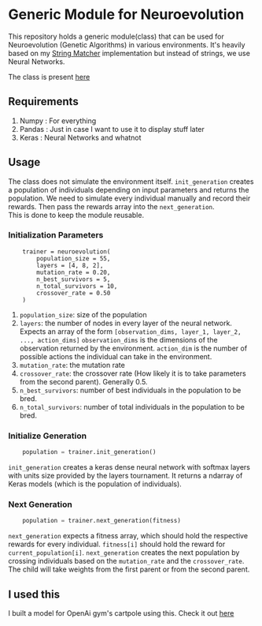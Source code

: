# Generic Module for Neuroevolution
This repository holds a generic module(class) that can be used for Neuroevolution (Genetic Algorithms) in various environments. It's heavily based on my [String Matcher](https://github.com/gurupunskill/string-matcher) implementation but instead of strings, we use Neural Networks.

The class is present [here](generic_genetic.py)

## Requirements
1. Numpy    : For everything
2. Pandas   : Just in case I want to use it to display stuff later
3. Keras    : Neural Networks and whatnot

## Usage
The class does not simulate the environment itself. `init_generation` creates a population of individuals depending on input parameters and returns the population. We need to simulate every individual manually and record their rewards. Then pass the rewards array into the `next_generation`.  
This is done to keep the module reusable.

### Initialization Parameters

```python=
    trainer = neuroevolution(
        population_size = 55, 
        layers = [4, 8, 2], 
        mutation_rate = 0.20, 
        n_best_survivors = 5, 
        n_total_survivors = 10, 
        crossover_rate = 0.50
    )
```

1. `population_size`: size of the population
2. `layers`: the number of nodes in every layer of the neural network.  
    Expects an array of the form `[observation_dims, layer_1, layer_2, ..., action_dims]`
    `observation_dims` is the dimensions of the observation returned by the environment.
    `action_dim` is the number of possible actions the individual can take in the environment.
3. `mutation_rate`: the mutation rate
4. `crossover_rate`: the crossover rate (How likely it is to take parameters from the second parent). Generally 0.5.
5. `n_best_survivors`: number of best individuals in the population to be bred.
6. `n_total_survivors`: number of total individuals in the population to be bred.

### Initialize Generation
```python
    population = trainer.init_generation()
```
`init_generation` creates a keras dense neural network with softmax layers with units size provided by the layers tournament. It returns a ndarray of Keras models (which is the population of individuals).

### Next Generation
```python
    population = trainer.next_generation(fitness)
```
`next_generation` expects a fitness array, which should hold the respective rewards for every individual. `fitness[i]` should hold the reward for `current_population[i]`. `next_generation` creates the next population by crossing individuals based on the `mutation_rate` and the `crossover_rate`. The child will take weights from the first parent or from the second parent.


## I used this
I built a model for OpenAi gym's cartpole using this. Check it out [here](https://github.com/gurupunskill/cart-pole-genes/blob/master/cartpole.py)
